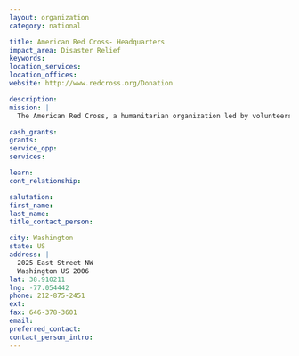 ```yaml
---
layout: organization
category: national

title: American Red Cross- Headquarters
impact_area: Disaster Relief
keywords: 
location_services: 
location_offices: 
website: http://www.redcross.org/Donation

description: 
mission: |
  The American Red Cross, a humanitarian organization led by volunteers and people, guided by its Congressional Charter and the Fundamental Principles of the International Red Cross Movement, will provide relief to victims of disasters and help people prevent, prepare for, and respond to emergencies.

cash_grants: 
grants: 
service_opp: 
services: 

learn: 
cont_relationship: 

salutation: 
first_name: 
last_name: 
title_contact_person: 

city: Washington
state: US
address: |
  2025 East Street NW  
  Washington US 2006
lat: 38.910211
lng: -77.054442
phone: 212-875-2451
ext: 
fax: 646-378-3601
email: 
preferred_contact: 
contact_person_intro: 
---
```

